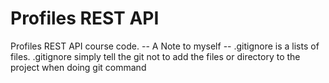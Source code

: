 # Profiles REST API

Profiles REST API course code.
-- A Note to myself --
.gitignore is a lists of files.
.gitignore simply tell the git not to add the files or directory to the project when doing git command
